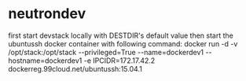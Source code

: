 # neutrondev
first start devstack locally with DESTDIR's default value
then start the ubuntussh docker container with following command:
docker run -d -v /opt/stack:/opt/stack --privileged=True --name=dockerdev1 --hostname=dockerdev1 -e IPCIDR=172.17.42.2 dockerreg.99cloud.net/ubuntussh:15.04.1
